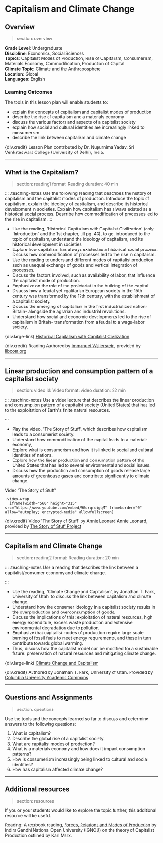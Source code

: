 # Capitalism and Climate Change

## Overview
> section: overview


__Grade Level__: Undergraduate  
__Discipline__: Economics, Social Sciences  
__Topics__: Capitalist Modes of Production, Rise of Capitalism, Consumerism, Materials Economy, Commodification, Production of Capital   
__Climate Topic__: Climate and the Anthroposphere    
__Location__: Global  
__Languages__: English  

### Learning Outcomes

The tools in this lesson plan will enable students to:

* explain the concepts of capitalism and capitalist modes of production
* describe the rise of capitalism and a materials economy
* discuss the various factors and aspects of a capitalist society
* explain how social and cultural identities are increasingly linked to consumerism
* describe the link between capitalism and climate change

{div.credit} Lesson Plan contributed by Dr. Nupurnima Yadav, Sri Venkateswara College (University of Delhi), India.

---

## What is the Capitalism?
> section: reading1
> format: Reading
> duration: 40 min

::: .teaching-notes
Use the following reading that describes the history of capitalism and the capitalist modes of production. Introduce the topic of capitalism, explain the ideology of capitalism, and describe its historical development in societies.
Explain how capitalism has always existed as a historical social process. Describe how commodification of processes led to the rise in capitalism.
:::

* Use the reading, 'Historical Capitalism with Capitalist Civilization' (only 'Introduction' and the 1st chapter, till pg. 43), to get introduced to the topic of capitalism, understand the ideology of capitalism, and its historical development in societies.
* Explore how capitalism has always existed as a historical social process. Discuss how commodification of processes led to the rise in capitalism.
* Use the reading to understand different modes of capitalist production such as unequal exchange of goods and vertical integration of processes.
* Discuss the factors involved, such as availability of labor, that influence the capitalist mode of production.
* Emphasize on the role of the proletariat in the building of the capital.
* Disucss how a feudal yet egalitarian European society in the 15th century was transformed by the 17th century, with the establishment of a capitalist society.
* Discuss the emerging of capitalism in the first industrialized nation- Britain- alongside the agrarian and industrial revolutions.
* Understand how social and economic developments led to the rise of capitalism in Britain- transformation from a feudal to a wage-labor society.

{div.large-link} [Historical Capitalism with Capitalist Civilization](https://libcom.org/files/immanuel-wallerstein-historical-capitalism.pdf)

{div.credit} Reading Authored by [Immanuel Wallerstein](https://sociology.yale.edu/people/immanuel-wallerstein), provided by [libcom.org](https://libcom.org/)

---

## Linear production and consumption pattern of a capitalist society 
> section: video
> id: Video
> format: video
> duration: 22 min

::: .teaching-notes
Use a video lecture that describes the linear production and consumption pattern of a capitalist society (United States) that has led to the exploitation of Earth's finite natural resources.	

:::
* Play the video, 'The Story of Stuff', which describes how capitalism leads to a consumerist society.
* Understand how commodification of the capital leads to a materials economy, 
* Explore what is consumerism and how it is linked to social and cultural identities of nations.
* Explore how the linear production and consumption pattern of the United States that has led to several environmental and social issues.
* Discuss how the production and consumption of goods release large amounts of greenhouse gases and contribute significantly to climate change.

Video 'The Story of Stuff'

    .video-wrap
      iframe(width="560" height="315" src="https://www.youtube.com/embed/9GorqroigqM" frameborder="0" allow="autoplay; encrypted-media" allowfullscreen)


{div.credit} Video 'The Story of Stuff' by Annie Leonard  Annie Leonard, provided by [The Story of Stuff Project](https://www.youtube.com/channel/UCRNnYXD8Elz5zwKQ2jAcbAg)

---

## Capitalism and Climate Change

> section: reading2
> format: Reading
> duration: 20 min

::: .teaching-notes
Use a reading that describes the link between a capitalist/consumer economy and climate change.

:::
* Use the reading, 'Climate Change and Capitalism', by Jonathan T. Park, University of Utah, to discuss the link between capitalism and climate change.
* Understand how the consumer ideology in a capitalist society results in the overproduction and overconsumption of goods.
* Discuss the implications of this: exploitation of natural resources, high energy expenditure, excess waste production and extensive environmental degradation due to pollution.
* Emphasize that capitalist modes of production require large scale burning of fossil fuels to meet energy requirements, and these in turn contribute towards global warming.
* Thus, discuss how the capitalist model can be modified for a sustainable future: preservation of natural resources and mitigating climate change.

{div.large-link} [Climate Change and Capitalism](https://academiccommons.columbia.edu/doi/10.7916/D86H4H4K) 

{div.credit} Authored by Jonathan T. Park, University of Utah. Provided by [Columbia University Academic Commons](https://academiccommons.columbia.edu/)

---

## Questions and Assignments

> section: questions

Use the tools and the concepts learned so far to discuss and determine answers to the following questions:

1. What is capitalism?
2. Describe the global rise of a capitalist society.
3. What are capitalist modes of production?
4. What is a materials economy and how does it impact consumption patterns?
5. How is consumerism increasingly being linked to cultural and social identities?
6. How has capitalism affected climate change?

---
## Additional resources

> section: resources

If you or your students would like to explore the topic further, this additional resource will be useful.

Reading: A textbook reading, [Forces, Relations and Modes of Production](http://egyankosh.ac.in/bitstream/123456789/18929/1/Unit-%207.pdf) by Indira Gandhi National Open University (IGNOU) on the theory of Capitalist Production outlined by Karl Marx.